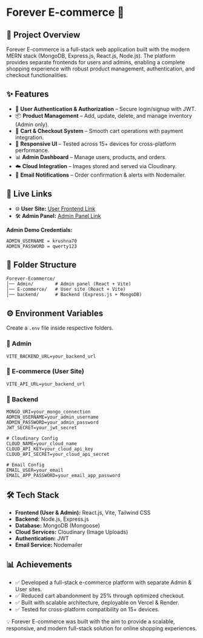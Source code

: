 # Forever E-commerce 🛒

## 📌 Project Overview

Forever E-commerce is a full-stack web application built with the modern MERN stack (MongoDB, Express.js, React.js, Node.js). The platform provides separate frontends for users and admins, enabling a complete shopping experience with robust product management, authentication, and checkout functionalities.

## ✨ Features

* 🔑 **User Authentication & Authorization** – Secure login/signup with JWT.
* 📦 **Product Management** – Add, update, delete, and manage inventory (Admin only).
* 🛒 **Cart & Checkout System** – Smooth cart operations with payment integration.
* 📱 **Responsive UI** – Tested across 15+ devices for cross-platform performance.
* 📊 **Admin Dashboard** – Manage users, products, and orders.
* ☁️ **Cloud Integration** – Images stored and served via Cloudinary.
* 📧 **Email Notifications** – Order confirmation & alerts with Nodemailer.

## 🚀 Live Links

* 🌐 **User Site:** [User Frontend Link](#)
* 🛠️ **Admin Panel:** [Admin Panel Link](#)

**Admin Demo Credentials:**

```
ADMIN_USERNAME = krushna70
ADMIN_PASSWORD = qwerty123
```

## 📂 Folder Structure

```
Forever-Ecommerce/
│── Admin/        # Admin panel (React + Vite)
│── E-commerce/   # User site (React + Vite)
│── backend/      # Backend (Express.js + MongoDB)
```

## ⚙️ Environment Variables

Create a `.env` file inside respective folders.

### 🔹 Admin

```
VITE_BACKEND_URL=your_backend_url
```

### 🔹 E-commerce (User Site)

```
VITE_API_URL=your_backend_url
```

### 🔹 Backend

```
MONGO_URI=your_mongo_connection
ADMIN_USERNAME=your_admin_username
ADMIN_PASSWORD=your_admin_password
JWT_SECRET=your_jwt_secret

# Cloudinary Config
CLOUD_NAME=your_cloud_name
CLOUD_API_KEY=your_cloud_api_key
CLOUD_API_SECRET=your_cloud_api_secret

# Email Config
EMAIL_USER=your_email
EMAIL_APP_PASSWORD=your_email_app_password
```

## 🛠️ Tech Stack

* **Frontend (User & Admin):** React.js, Vite, Tailwind CSS
* **Backend:** Node.js, Express.js
* **Database:** MongoDB (Mongoose)
* **Cloud Services:** Cloudinary (Image Uploads)
* **Authentication:** JWT
* **Email Service:** Nodemailer

## 📊 Achievements

* ✅ Developed a full-stack e-commerce platform with separate Admin & User sites.
* ✅ Reduced cart abandonment by 25% through optimized checkout.
* ✅ Built with scalable architecture, deployable on Vercel & Render.
* ✅ Tested for cross-platform compatibility on 15+ devices.

💡 Forever E-commerce was built with the aim to provide a scalable, responsive, and modern full-stack solution for online shopping experiences.
